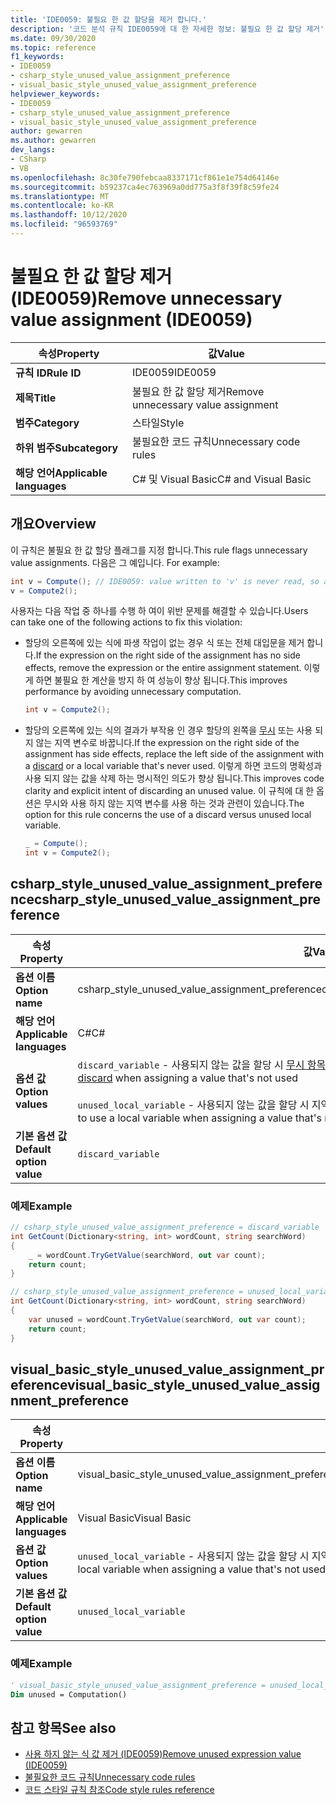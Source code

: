 ```yaml
---
title: 'IDE0059: 불필요 한 값 할당을 제거 합니다.'
description: '코드 분석 규칙 IDE0059에 대 한 자세한 정보: 불필요 한 값 할당 제거'
ms.date: 09/30/2020
ms.topic: reference
f1_keywords:
- IDE0059
- csharp_style_unused_value_assignment_preference
- visual_basic_style_unused_value_assignment_preference
helpviewer_keywords:
- IDE0059
- csharp_style_unused_value_assignment_preference
- visual_basic_style_unused_value_assignment_preference
author: gewarren
ms.author: gewarren
dev_langs:
- CSharp
- VB
ms.openlocfilehash: 8c30fe790febcaa8337171cf861e1e754d64146e
ms.sourcegitcommit: b59237ca4ec763969a0dd775a3f8f39f8c59fe24
ms.translationtype: MT
ms.contentlocale: ko-KR
ms.lasthandoff: 10/12/2020
ms.locfileid: "96593769"
---
```

# <a name="remove-unnecessary-value-assignment-ide0059"></a><span data-ttu-id="7cd61-103">불필요 한 값 할당 제거 (IDE0059)</span><span class="sxs-lookup"><span data-stu-id="7cd61-103">Remove unnecessary value assignment (IDE0059)</span></span>

|<span data-ttu-id="7cd61-104">속성</span><span class="sxs-lookup"><span data-stu-id="7cd61-104">Property</span></span>|<span data-ttu-id="7cd61-105">값</span><span class="sxs-lookup"><span data-stu-id="7cd61-105">Value</span></span>|
|-|-|
| <span data-ttu-id="7cd61-106">**규칙 ID**</span><span class="sxs-lookup"><span data-stu-id="7cd61-106">**Rule ID**</span></span> | <span data-ttu-id="7cd61-107">IDE0059</span><span class="sxs-lookup"><span data-stu-id="7cd61-107">IDE0059</span></span> |
| <span data-ttu-id="7cd61-108">**제목**</span><span class="sxs-lookup"><span data-stu-id="7cd61-108">**Title**</span></span> | <span data-ttu-id="7cd61-109">불필요 한 값 할당 제거</span><span class="sxs-lookup"><span data-stu-id="7cd61-109">Remove unnecessary value assignment</span></span> |
| <span data-ttu-id="7cd61-110">**범주**</span><span class="sxs-lookup"><span data-stu-id="7cd61-110">**Category**</span></span> | <span data-ttu-id="7cd61-111">스타일</span><span class="sxs-lookup"><span data-stu-id="7cd61-111">Style</span></span> |
| <span data-ttu-id="7cd61-112">**하위 범주**</span><span class="sxs-lookup"><span data-stu-id="7cd61-112">**Subcategory**</span></span> | <span data-ttu-id="7cd61-113">불필요한 코드 규칙</span><span class="sxs-lookup"><span data-stu-id="7cd61-113">Unnecessary code rules</span></span> |
| <span data-ttu-id="7cd61-114">**해당 언어**</span><span class="sxs-lookup"><span data-stu-id="7cd61-114">**Applicable languages**</span></span> | <span data-ttu-id="7cd61-115">C# 및 Visual Basic</span><span class="sxs-lookup"><span data-stu-id="7cd61-115">C# and Visual Basic</span></span> |

## <a name="overview"></a><span data-ttu-id="7cd61-116">개요</span><span class="sxs-lookup"><span data-stu-id="7cd61-116">Overview</span></span>

<span data-ttu-id="7cd61-117">이 규칙은 불필요 한 값 할당 플래그를 지정 합니다.</span><span class="sxs-lookup"><span data-stu-id="7cd61-117">This rule flags unnecessary value assignments.</span></span> <span data-ttu-id="7cd61-118">다음은 그 예입니다. </span><span class="sxs-lookup"><span data-stu-id="7cd61-118">For example:</span></span>

```csharp
int v = Compute(); // IDE0059: value written to 'v' is never read, so assignment to 'v' is unnecessary.
v = Compute2();
```

<span data-ttu-id="7cd61-119">사용자는 다음 작업 중 하나를 수행 하 여이 위반 문제를 해결할 수 있습니다.</span><span class="sxs-lookup"><span data-stu-id="7cd61-119">Users can take one of the following actions to fix this violation:</span></span>

- <span data-ttu-id="7cd61-120">할당의 오른쪽에 있는 식에 파생 작업이 없는 경우 식 또는 전체 대입문을 제거 합니다.</span><span class="sxs-lookup"><span data-stu-id="7cd61-120">If the expression on the right side of the assignment has no side effects, remove the expression or the entire assignment statement.</span></span> <span data-ttu-id="7cd61-121">이렇게 하면 불필요 한 계산을 방지 하 여 성능이 향상 됩니다.</span><span class="sxs-lookup"><span data-stu-id="7cd61-121">This improves performance by avoiding unnecessary computation.</span></span>

  ```csharp
  int v = Compute2();
  ```

- <span data-ttu-id="7cd61-122">할당의 오른쪽에 있는 식의 결과가 부작용 인 경우 할당의 왼쪽을 [무시](../../../csharp/discards.md) 또는 사용 되지 않는 지역 변수로 바꿉니다.</span><span class="sxs-lookup"><span data-stu-id="7cd61-122">If the expression on the right side of the assignment has side effects, replace the left side of the assignment with a [discard](../../../csharp/discards.md) or a local variable that's never used.</span></span> <span data-ttu-id="7cd61-123">이렇게 하면 코드의 명확성과 사용 되지 않는 값을 삭제 하는 명시적인 의도가 향상 됩니다.</span><span class="sxs-lookup"><span data-stu-id="7cd61-123">This improves code clarity and explicit intent of discarding an unused value.</span></span> <span data-ttu-id="7cd61-124">이 규칙에 대 한 옵션은 무시와 사용 하지 않는 지역 변수를 사용 하는 것과 관련이 있습니다.</span><span class="sxs-lookup"><span data-stu-id="7cd61-124">The option for this rule concerns the use of a discard versus unused local variable.</span></span>

  ```csharp
  _ = Compute();
  int v = Compute2();
  ```

## <a name="csharp_style_unused_value_assignment_preference"></a><span data-ttu-id="7cd61-125">csharp_style_unused_value_assignment_preference</span><span class="sxs-lookup"><span data-stu-id="7cd61-125">csharp_style_unused_value_assignment_preference</span></span>

|<span data-ttu-id="7cd61-126">속성</span><span class="sxs-lookup"><span data-stu-id="7cd61-126">Property</span></span>|<span data-ttu-id="7cd61-127">값</span><span class="sxs-lookup"><span data-stu-id="7cd61-127">Value</span></span>|
|-|-|
| <span data-ttu-id="7cd61-128">**옵션 이름**</span><span class="sxs-lookup"><span data-stu-id="7cd61-128">**Option name**</span></span> | <span data-ttu-id="7cd61-129">csharp_style_unused_value_assignment_preference</span><span class="sxs-lookup"><span data-stu-id="7cd61-129">csharp_style_unused_value_assignment_preference</span></span>
| <span data-ttu-id="7cd61-130">**해당 언어**</span><span class="sxs-lookup"><span data-stu-id="7cd61-130">**Applicable languages**</span></span> | <span data-ttu-id="7cd61-131">C#</span><span class="sxs-lookup"><span data-stu-id="7cd61-131">C#</span></span> |
| <span data-ttu-id="7cd61-132">**옵션 값**</span><span class="sxs-lookup"><span data-stu-id="7cd61-132">**Option values**</span></span> | <span data-ttu-id="7cd61-133">`discard_variable` - 사용되지 않는 값을 할당 시 [무시 항목](../../../csharp/discards.md)을 사용합니다.</span><span class="sxs-lookup"><span data-stu-id="7cd61-133">`discard_variable` - Prefer to use a [discard](../../../csharp/discards.md) when assigning a value that's not used</span></span><br /><br /><span data-ttu-id="7cd61-134">`unused_local_variable` - 사용되지 않는 값을 할당 시 지역 변수를 사용합니다.</span><span class="sxs-lookup"><span data-stu-id="7cd61-134">`unused_local_variable` - Prefer to use a local variable when assigning a value that's not used</span></span> |
| <span data-ttu-id="7cd61-135">**기본 옵션 값**</span><span class="sxs-lookup"><span data-stu-id="7cd61-135">**Default option value**</span></span> | `discard_variable` |

### <a name="example"></a><span data-ttu-id="7cd61-136">예제</span><span class="sxs-lookup"><span data-stu-id="7cd61-136">Example</span></span>

```csharp
// csharp_style_unused_value_assignment_preference = discard_variable
int GetCount(Dictionary<string, int> wordCount, string searchWord)
{
    _ = wordCount.TryGetValue(searchWord, out var count);
    return count;
}

// csharp_style_unused_value_assignment_preference = unused_local_variable
int GetCount(Dictionary<string, int> wordCount, string searchWord)
{
    var unused = wordCount.TryGetValue(searchWord, out var count);
    return count;
}
```

## <a name="visual_basic_style_unused_value_assignment_preference"></a><span data-ttu-id="7cd61-137">visual_basic_style_unused_value_assignment_preference</span><span class="sxs-lookup"><span data-stu-id="7cd61-137">visual_basic_style_unused_value_assignment_preference</span></span>

|<span data-ttu-id="7cd61-138">속성</span><span class="sxs-lookup"><span data-stu-id="7cd61-138">Property</span></span>|<span data-ttu-id="7cd61-139">값</span><span class="sxs-lookup"><span data-stu-id="7cd61-139">Value</span></span>|
|-|-|
| <span data-ttu-id="7cd61-140">**옵션 이름**</span><span class="sxs-lookup"><span data-stu-id="7cd61-140">**Option name**</span></span> | <span data-ttu-id="7cd61-141">visual_basic_style_unused_value_assignment_preference</span><span class="sxs-lookup"><span data-stu-id="7cd61-141">visual_basic_style_unused_value_assignment_preference</span></span>
| <span data-ttu-id="7cd61-142">**해당 언어**</span><span class="sxs-lookup"><span data-stu-id="7cd61-142">**Applicable languages**</span></span> | <span data-ttu-id="7cd61-143">Visual Basic</span><span class="sxs-lookup"><span data-stu-id="7cd61-143">Visual Basic</span></span> |
| <span data-ttu-id="7cd61-144">**옵션 값**</span><span class="sxs-lookup"><span data-stu-id="7cd61-144">**Option values**</span></span> | <span data-ttu-id="7cd61-145">`unused_local_variable` - 사용되지 않는 값을 할당 시 지역 변수를 사용합니다.</span><span class="sxs-lookup"><span data-stu-id="7cd61-145">`unused_local_variable` - Prefer to use a local variable when assigning a value that's not used</span></span> |
| <span data-ttu-id="7cd61-146">**기본 옵션 값**</span><span class="sxs-lookup"><span data-stu-id="7cd61-146">**Default option value**</span></span> | `unused_local_variable` |

### <a name="example"></a><span data-ttu-id="7cd61-147">예제</span><span class="sxs-lookup"><span data-stu-id="7cd61-147">Example</span></span>

```vb
' visual_basic_style_unused_value_assignment_preference = unused_local_variable
Dim unused = Computation()
```

## <a name="see-also"></a><span data-ttu-id="7cd61-148">참고 항목</span><span class="sxs-lookup"><span data-stu-id="7cd61-148">See also</span></span>

- [<span data-ttu-id="7cd61-149">사용 하지 않는 식 값 제거 (IDE0059)</span><span class="sxs-lookup"><span data-stu-id="7cd61-149">Remove unused expression value (IDE0059)</span></span>](ide0058.md)
- [<span data-ttu-id="7cd61-150">불필요한 코드 규칙</span><span class="sxs-lookup"><span data-stu-id="7cd61-150">Unnecessary code rules</span></span>](unnecessary-code-rules.md)
- [<span data-ttu-id="7cd61-151">코드 스타일 규칙 참조</span><span class="sxs-lookup"><span data-stu-id="7cd61-151">Code style rules reference</span></span>](index.md)
